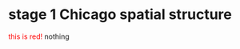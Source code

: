 


# stage 1 Chicago spatial structure
<font color='red'>this is red!</font>
nothing


<!--stackedit_data:
eyJoaXN0b3J5IjpbLTEwODk3MjkwMjIsLTE2MTA5OTY1MjMsLT
E3MzAyNjUxMjddfQ==
-->